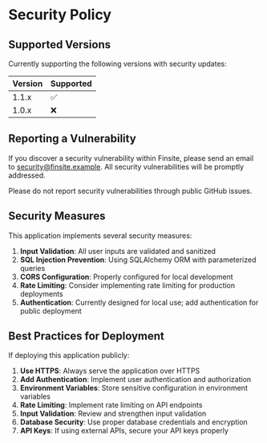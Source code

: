 # Security Policy

## Supported Versions

Currently supporting the following versions with security updates:

| Version | Supported          |
| ------- | ------------------ |
| 1.1.x   | :white_check_mark: |
| 1.0.x   | :x:                |

## Reporting a Vulnerability

If you discover a security vulnerability within Finsite, please send an email to security@finsite.example. All security vulnerabilities will be promptly addressed.

Please do not report security vulnerabilities through public GitHub issues.

## Security Measures

This application implements several security measures:

1. **Input Validation**: All user inputs are validated and sanitized
2. **SQL Injection Prevention**: Using SQLAlchemy ORM with parameterized queries
3. **CORS Configuration**: Properly configured for local development
4. **Rate Limiting**: Consider implementing rate limiting for production deployments
5. **Authentication**: Currently designed for local use; add authentication for public deployment

## Best Practices for Deployment

If deploying this application publicly:

1. **Use HTTPS**: Always serve the application over HTTPS
2. **Add Authentication**: Implement user authentication and authorization
3. **Environment Variables**: Store sensitive configuration in environment variables
4. **Rate Limiting**: Implement rate limiting on API endpoints
5. **Input Validation**: Review and strengthen input validation
6. **Database Security**: Use proper database credentials and encryption
7. **API Keys**: If using external APIs, secure your API keys properly
